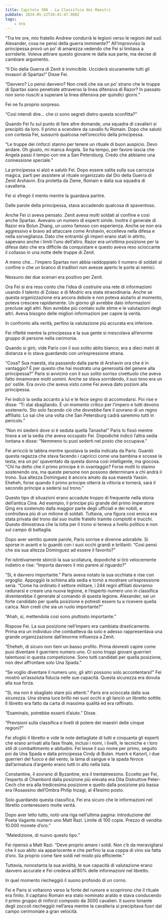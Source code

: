 ```yaml
---
title: Capitolo 300 - La Classifica dei Maestri
pubDate: 2024-05-22T20:41:47.908Z
tags:
    - htk
---
```


“Tra tre ore, mio fratello Andrew condurrà le legioni verso le regioni del sud. Alexander, cosa ne pensi della guerra imminente?” All’improvviso la principessa provò un po’ di amarezza vedendo che Fei si limitava a sorriderle. Voleva attirare questo giovane re dalla sua parte, ma decise di cambiare argomento.

“Il Dio della Guerra di Zenit è invincibile. Ucciderà sicuramente tutti gli invasori di Spartax!” Disse Fei.

“Davvero? Lo pensi davvero? Non credi che sia un po’ strano che le truppe di Spartax siano penetrate attraverso la linea difensiva di Razor? In passato non sono riusciti a superare la linea difensiva per quindici giorni.”

Fei ne fu proprio sorpreso.

“Così intendi dire… che ci sono segreti dietro questa sconfitta?”

Quando Fei fu sul punto di fare altre domande, una squadra di cavalieri si precipitò da loro. Il primo a scendere da cavallo fu Romain. Dopo che salutò con cortesia Fei, sussurrò qualcosa nell’orecchio della principessa.

“Le truppe dei rinforzi stanno per tenere un rituale di buon auspicio. Devo andare. Oh giusto, mi manca Angela. Se ha tempo, per favore lascia che Angela passi il tempo con me a San Petersburg. Credo che abbiamo una connessione speciale.”

La principessa si alzò e salutò Fei. Dopo essere salita sulla sua carrozza magica, partì per assistere al rituale organizzato dal Dio della Guerra di Zenit Arshavin. Era protetta da Ziene, Romain e dalla sua squadra di cavalleria.

Fei si sfregò il mento mentre la guardava partire.

Dalle parole della principessa, stava accadendo qualcosa di spaventoso.

Anche Fei ci aveva pensato. Zenit aveva molti soldati al confine e così anche Spartax. Avevano un numero di esperti simile. Inoltre il generale di Razor era Bolun Zhang, un uomo famoso con esperienza. Anche se non era aggressivo e bravo ad attaccare come Arshavin, eccelleva nella difesa e nella sorveglianza. Dato che entrambi gli imperi erano stati in attrito, sapevano anche i limiti l’uno dell’altro. Razor era un’ottima posizione per la difesa dato che era difficile da conquistare e questo aveva reso scioccante il collasso in una notte delle truppe di Zenit.

A meno che… l’impero Spartax non abbia raddoppiato il numero di soldati al confine o che un branco di traditori non avesse aperto le porte ai nemici.

Nessuno dei due scenari era positivo per Zenit.

Ora Fei si era reso conto che l’idea di costruire una rete di informazioni usando il talento di Zolasc e di Modric era stata straordinaria. Anche se questa organizzazione era ancora debole e non poteva aiutarlo al momento, poteva crescere rapidamente. Un giorno gli avrebbe dato informazioni precluse agli altri. Non avrebbe più contato sulle stime e le valutazioni degli altri. Aveva bisogno delle migliori informazioni per capire la verità.

In confronto alla verità, perfino la valutazione più accurata era inferiore.

Fei rifletté mentre la principessa e la sua gente si mescolava all’enorme gruppo di persone nella cerimonia.

Quando si girò, vide Paris con il suo solito abito bianco; era a dieci metri di distanza e lo stava guardando con un’espressione strana.

“Cosa? Sua maestà, sta passando dalla parte di Arshavin ora che è in vantaggio? È per questo che hai mostrato una generosità del genere alla principessa?” Paris si avvicinò con il suo solito sorriso civettuolo che aveva fatto innamorare molti uomini. Anche se stava sorridendo, il suo tono era un po’ ostile. Era ovvio che aveva visto come Fei aveva dato pozioni alla principessa.

Fei indicò la sedia accanto a lui e le fece segno di accomodarsi. Poi rise e disse: “Ti stai sbagliando. È un momento critico per l’impero e tutti devono sostenerlo. Sto solo facendo ciò che dovrebbe fare il sovrano di un regno affiliato. Lo sai che una volta che San Petersburg cadrà saremmo tutti in pericolo.”

“Non mi siederò dove si è seduta quella Tanasha!” Paris lo fissò mentre tirava a sé la sedia che aveva occupato Fei. Dopodiché indicò l’altra sedia lontana e disse: “Nemmeno tu puoi sederti nel posto che occupava.”

Fei arricciò le labbra mentre spostava la sedia indicata da Paris. Guardò questa ragazza che stava facendo i capricci come una bambina e scosse la testa; era un po’ spaventato da questa donna così intelligente, ma giocosa. “Chi ha detto che il primo principe è in svantaggio? Forse molti lo stanno sostenendo ora, ma queste persone non possono determinare a chi andrà il trono. Sua altezza Dominguez è ancora amato da sua maestà Yassin. Eheheh, forse quando il primo principe otterrà la vittoria e tornerà, sarà il secondo principe a sedersi sul trono.”

Questo tipo di situazioni erano accadute troppo di frequente nella storia dell’antica Cina. Ad esempio, il principe più grande del primo imperatore Qing era sostenuto dalla maggior parte degli ufficiali e dei nobili, e controllava più di un milione di soldati. Tuttavia, una figura così eroica era stata privata del trono dal suo inutile fratello tramite complotti e trucchi. Questo dimostrava che la lotta per il trono si teneva a livello politico e non sul campo di battaglia.

Dopo aver sentito queste parole, Paris sorrise e divenne adorabile. Si sporse in avanti e lo guardò con i suoi occhi grandi e brillanti: “Così pensi che sia sua altezza Dominguez ad essere il favorito?”

Fei istintivamente sbirciò la sua scollatura, dopodiché si tirò velocemente indietro e rise: “Importa davvero il mio parere al riguardo?”

“Sì, è davvero importante.” Paris aveva notato la sua occhiata e rise con orgoglio. Appoggiò la schiena alla sedia e tornò a mostrare un’espressione seria. “Come ha ordinato il settore militare, i 244 regni affiliati dovranno radunarsi e creare una nuova legione, e l’esperto numero uno in classifica diventerebbe il generale al comando di questa legione. Alexander, sei un forte candidato per quella posizione e potresti essere tu a ricevere quella carica. Non credi che sia un ruolo importante?”

“Ahah, sì, mettendola così sono piuttosto importante.”

Rispose Fei. La sua posizione nell’impero era cambiata drasticamente. Prima era un individuo che combatteva da solo e adesso rappresentava una grande organizzazione dall’enorme influenza a Zenit.

“Eheheh, di sicuro non tieni un basso profilo. Prima dovresti capire come puoi diventare il guerriero numero uno. Ci sono troppi giovani guerrieri talentuosi in questa competizione. Sono tutti candidati per quella posizione, non devi affrontare solo Una Spada.”

“Se voglio diventare il numero uno, gli altri possono solo accontentarsi!” Fei mostrò un’assoluta fiducia nelle sue capacità. Questa sicurezza era dovuta alla sua forza.

“Sì, ma non è sbagliato stare più attenti.” Paris era scioccata dalla sua sicurezza. Una strana luce brillò nei suoi occhi e gli lanciò un libretto sottile. Il libretto era fatto da carta di massima qualità ed era raffinato.

“Esaminalo, potrebbe esserti d’aiuto.” Disse.

“Previsioni sulla classifica e livelli di potere dei maestri delle cinque regioni?”

Fei sfogliò il libretto e vide le note dettagliate di tutti e cinquanta gli esperti che erano arrivati alla fase finale, inclusi i nomi, i livelli, le tecniche e i loro stili di combattimento e abitudini. Fei lesse il suo nome per primo, seguito poi da Una Spada e dalla principessa Cindy di Bulan. Huerk e Kanort, i due guerrieri del fuoco e del vento, la lama di sangue e la spada feroce dall’armatura d’argento erano tutti in alto nella lista.

Constantine, il sovrano di Byzantine, era il trentatreesimo. Eccetto per Fei, l’esperto di Chambord dalla posizione più elevata era Dita Distruttive Peter-Cech che era alla tredicesima posizione e quello dalla posizione più bassa era l’Assassino dell’Ombra Philip Inzagi, al 41esimo posto.

Solo guardando questa classifica, Fei era sicuro che le informazioni nel libretto contenessero molte verità.

Dopo aver letto tutto, notò una riga nell’ultima pagina: introduzione del Poeta Vagante numero uno Matt Razi. Limite di 100 copie. Prezzo di vendita: 10.000 monete d’oro.”

“Maledizione, di nuovo questo tipo.”

Fei ripensò a Matt Razi. “Deve proprio amare i soldi. Non c’è da meravigliarsi che il suo abito sia appariscente e che perfino la sua coppa di vino sia fatta d’oro. Sa proprio come fare soldi nel modo più efficiente.”

Tuttavia, nonostanta la sua avidità, le sue capacità di valutazione erano davvero accurate e Fei credeva all’80% delle informazioni nel libretto.

In quel momento riecheggiò il suono profondo di un corno.

Fei e Paris si voltarono verso la fonte del rumore e scoprirono che il rituale era finito. Il capitano Romain era stato nominato araldo e stava conducendo il primo gruppo di rinforzi composto da 3000 cavalieri. Il suono tonante degli zoccoli riecheggiò nell’area mentre la cavalleria si precipitava fuori dal campo cerimoniale a gran velocità.


